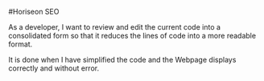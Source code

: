 #Horiseon SEO

As a developer, I want to review and edit the current code into a consolidated form so that it reduces the lines of code into a more readable format. 


It is done when I have simplified the code and the Webpage displays correctly and without error. 


